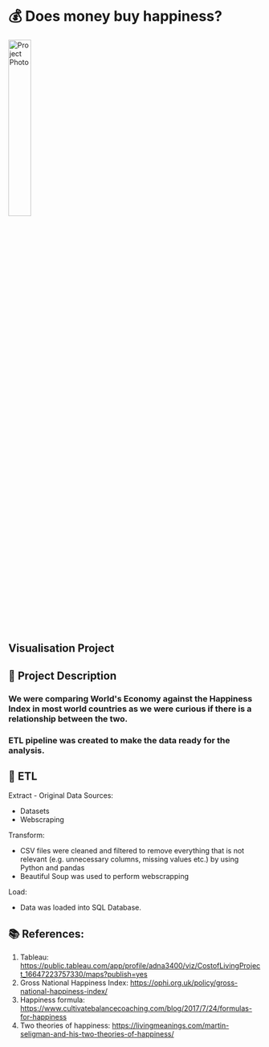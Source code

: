 # 💰 Does money buy happiness? 
<img src="https://github.com/rita-s/happiness_factor/blob/master/happiness.png" alt="Project Photo" title="Project Photo" width="30%">

## Visualisation Project

## 📝 Project Description
### We were comparing World's Economy against the Happiness Index in most world countries as we were curious if there is a relationship between the two.

### ETL pipeline was created to make the data ready for the analysis.

## 💼 ETL
Extract - Original Data Sources:
* Datasets
* Webscraping

Transform:
* CSV files were cleaned and filtered to remove everything that is not relevant (e.g. unnecessary columns, missing values etc.) by using Python and pandas
* Beautiful Soup was used to perform webscrapping

Load:
* Data was loaded into SQL Database.

## 📚 References:
1. Tableau: https://public.tableau.com/app/profile/adna3400/viz/CostofLivingProject_16647223757330/maps?publish=yes
2. Gross National Happiness Index: https://ophi.org.uk/policy/gross-national-happiness-index/
3. Happiness formula: https://www.cultivatebalancecoaching.com/blog/2017/7/24/formulas-for-happiness
4. Two theories of happiness: https://livingmeanings.com/martin-seligman-and-his-two-theories-of-happiness/
